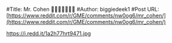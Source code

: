 #Title: Mr. Cohen 🦧🤌🏽💎🚀🚀🚀
#Author: biggiedeek1
#Post URL: [https://www.reddit.com/r/GME/comments/nw0og6/mr_cohen/](https://www.reddit.com/r/GME/comments/nw0og6/mr_cohen/)


https://i.redd.it/1a2h77hrt9471.jpg